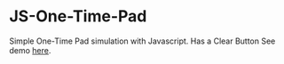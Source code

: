JS-One-Time-Pad
===============

Simple One-Time Pad simulation with Javascript. Has a Clear Button
See demo [here](https://bcobob.github.io/JS-One-Time-Pad/).
